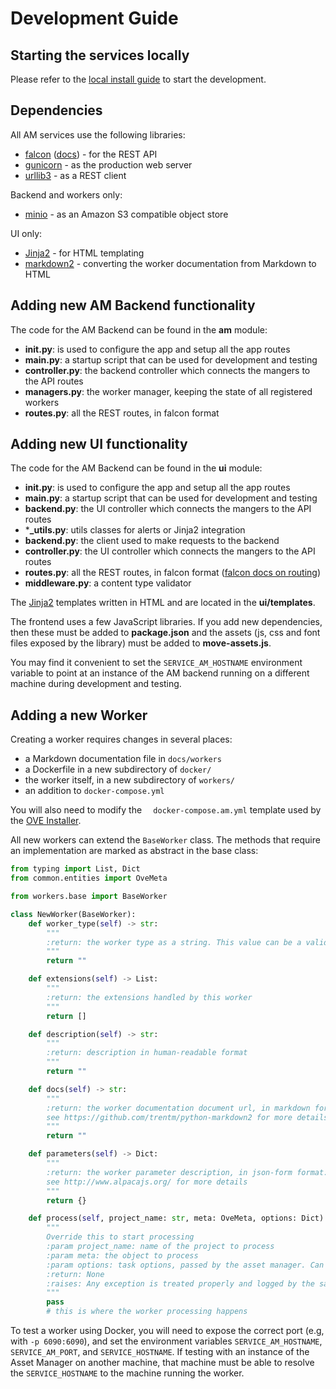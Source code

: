 # Development Guide

## Starting the services locally

Please refer to the [local install guide](Install.md#installation-for-a-non-docker-environment) to start the development.

## Dependencies

All AM services use the following libraries:
- [falcon](https://falconframework.org/) ([docs](https://falcon.readthedocs.io/en/stable)) - for the REST API
- [gunicorn](https://gunicorn.org/) - as the production web server
- [urllib3](https://urllib3.readthedocs.io/en/latest/) - as a REST client

Backend and workers only:
- [minio](https://www.minio.io/) - as an Amazon S3 compatible object store

UI only:
- [Jinja2](http://jinja.pocoo.org/docs/2.10/) - for HTML templating
- [markdown2](https://github.com/trentm/python-markdown2) - converting the worker documentation from Markdown to HTML

## Adding new AM Backend functionality

The code for the AM Backend can be found in the **am** module:

- **__init__.py**: is used to configure the app and setup all the app routes
- **__main__.py**: a startup script that can be used for development and testing
- **controller.py**: the backend controller which connects the mangers to the API routes
- **managers.py**: the worker manager, keeping the state of all registered workers
- **routes.py**: all the REST routes, in falcon format

## Adding new UI functionality

The code for the AM Backend can be found in the **ui** module:

- **__init__.py**: is used to configure the app and setup all the app routes
- **__main__.py**: a startup script that can be used for development and testing
- **backend.py**: the UI controller which connects the mangers to the API routes
- ***_utils.py**: utils classes for alerts or Jinja2 integration
- **backend.py**: the client used to make requests to the backend
- **controller.py**: the UI controller which connects the mangers to the API routes
- **routes.py**: all the REST routes, in falcon format ([falcon docs on routing](https://falcon.readthedocs.io/en/stable/api/routing.html))
- **middleware.py**: a content type validator

The [Jinja2](http://jinja.pocoo.org/docs/2.10/) templates written in HTML and are located in the **ui/templates**.

The frontend uses a few JavaScript libraries. If you add new dependencies, then these must be added to **package.json**
and the assets (js, css and font files exposed by the library) must be added to **move-assets.js**.

You may find it convenient to set the `SERVICE_AM_HOSTNAME` environment variable to point at an instance of the AM backend running on a different machine during development and testing.

## Adding a new Worker

Creating a worker requires changes in several places:

* a Markdown documentation file in `docs/workers`
* a Dockerfile in a new subdirectory of `docker/`
* the worker itself, in a new subdirectory of `workers/`
* an addition to `docker-compose.yml`

You will also need to modify the ` 	docker-compose.am.yml` template used by the
[OVE Installer](https://github.com/ove/ove-install).

All new workers can extend the `BaseWorker` class. The methods that require an implementation
are marked as abstract in the base class:

```python
from typing import List, Dict
from common.entities import OveMeta

from workers.base import BaseWorker

class NewWorker(BaseWorker):
    def worker_type(self) -> str:
        """
        :return: the worker type as a string. This value can be a valid WorkerType or anything else
        """
        return ""

    def extensions(self) -> List:
        """
        :return: the extensions handled by this worker
        """
        return []

    def description(self) -> str:
        """
        :return: description in human-readable format
        """
        return ""

    def docs(self) -> str:
        """
        :return: the worker documentation document url, in markdown format
        see https://github.com/trentm/python-markdown2 for more details
        """
        return ""

    def parameters(self) -> Dict:
        """
        :return: the worker parameter description, in json-form format:
        see http://www.alpacajs.org/ for more details
        """
        return {}

    def process(self, project_name: str, meta: OveMeta, options: Dict):
        """
        Override this to start processing
        :param project_name: name of the project to process
        :param meta: the object to process
        :param options: task options, passed by the asset manager. Can be empty
        :return: None
        :raises: Any exception is treated properly and logged by the safe_process method
        """
        pass
        # this is where the worker processing happens
```

To test a worker using Docker, you will need to expose the correct port (e.g, with `-p 6090:6090`), and set the
environment variables `SERVICE_AM_HOSTNAME`, `SERVICE_AM_PORT`, and `SERVICE_HOSTNAME`. If testing with an instance of
the Asset Manager on another machine, that machine must be able to resolve the `SERVICE_HOSTNAME` to the machine running
the worker.
